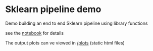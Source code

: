 # Sklearn pipeline demo 

Demo building an end to end Sklearn pipeline using library functions 

see the [notebook](sklearn-project.ipynb) for details

The output plots can ve viewed in [/plots](plots) (static html files)
